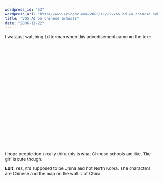 ```yaml
---
wordpress_id: "53"
wordpress_url: "http://www.ericgar.com/2006/11/22/vo5-ad-on-chinese-schools/"
title: "VO5 Ad on Chinese Schools"
date: "2006-11-22"
---
```

I was just watching Letterman when this advertisement came on the tele:

<object width="425" height="344"><param name="movie" value="http://www.youtube.com/v/WGoLgIClXtc&amp;amp;hl=en&amp;fs=1&amp;"></param><param name="allowFullScreen" value="true"></param><param name="allowscriptaccess" value="always"></param><embed src="http://www.youtube.com/v/WGoLgIClXtc&amp;hl=en&amp;fs=1&amp;" type="application/x-shockwave-flash" allowscriptaccess="always" allowfullscreen="true" width="425" height="344"></embed></object>

I hope people don't really think this is what Chinese schools are like. The girl is cute though.

<span><strong>Edit</strong>: Yes, it's supposed to be China and not North Korea. The characters are Chinese and the map on the wall is of China.</span>
